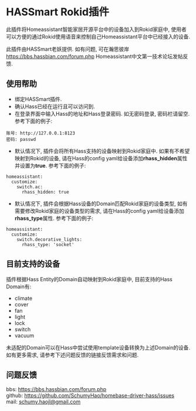 # HASSmart Rokid插件
此插件将Homeassistant智能家居开源平台中的设备加入到Rokid家庭中, 使用者可以方便的通过Rokid使用语音来控制自己Homeassistant平台中已经接入的设备.    

此插件由HASSmart老妖提供.
如有问题, 可在瀚思彼岸<https://bbs.hassbian.com/forum.php> Homeassistant中文第一技术论坛发帖反馈.

## 使用帮助
- 绑定HASSmart插件.
- 确认Hass已经在运行且可以访问到.
- 在登录界面中输入Hass的地址和Hass登录密码. 如无密码登录, 密码栏请留空. 参考下面的例子:
```
账号: http://127.0.0.1:8123
密码: passwd
```
- 默认情况下, 插件会将所有Hass支持的设备映射到Rokid家庭中. 如果有不希望映射到Rokid的设备, 请在Hass的config yaml给设备添加**rhass_hidden**属性并设置为**true**. 参考下面的例子:
```
homeassistant:
  customize:
    switch.ac:
      rhass_hidden: true
```
- 默认情况下, 插件会根据Hass设备的Domain匹配Rokid家庭的设备类型, 如有需要修改Rokid家庭的设备类型的需求, 请在Hass的config yaml给设备添加**rhass_type**属性. 参考下面的例子:
```
homeassistant:
  customize:
    switch.decorative_lights:
      rhass_type: 'socket'
```

## 目前支持的设备
插件根据Hass Entity的Domain自动映射到Rokid家庭中, 目前支持的Hass Domain有:
- climate
- cover
- fan
- light
- lock
- switch
- vacuum

未适配的Domain可以在Hass中尝试使用template设备转换为上述Domain的设备.    
如有更多需求, 请参考下述问题反馈的链接反馈需求和问题.

## 问题反馈
bbs: <https://bbs.hassbian.com/forum.php>  
github: <https://github.com/SchumyHao/homebase-driver-hass/issues>  
mail: <schumy.haojl@gmail.com>

